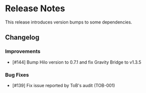 # Release Notes

This release introduces version bumps to some dependencies.

## Changelog

### Improvements

- [#144] Bump Hilo version to 0.7.1 and fix Gravity Bridge to v1.3.5

### Bug Fixes

- [#139] Fix issue reported by ToB's audit (TOB-001)
